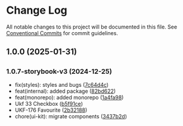 # Change Log

All notable changes to this project will be documented in this file.
See [Conventional Commits](https://conventionalcommits.org) for commit guidelines.

## 1.0.0 (2025-01-31)




## <small>1.0.7-storybook-v3 (2024-12-25)</small>

* fix(styles): styles and bugs ([7c64d4c](https://gitlab.optimacros.com/fe/ui-kit/commit/7c64d4c))
* feat(internal): added package ([82bd622](https://gitlab.optimacros.com/fe/ui-kit/commit/82bd622))
* feat(monorepo): added monorepo ([1a4fa98](https://gitlab.optimacros.com/fe/ui-kit/commit/1a4fa98))
* Ukf 33 Checkbox ([b5f91ce](https://gitlab.optimacros.com/fe/ui-kit/commit/b5f91ce))
* UKF-176 Favourite ([2b32188](https://gitlab.optimacros.com/fe/ui-kit/commit/2b32188))
* chore(ui-kit): migrate components ([3437b2d](https://gitlab.optimacros.com/fe/ui-kit/commit/3437b2d))
